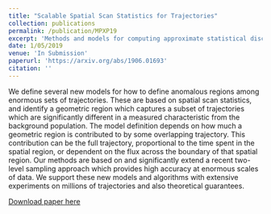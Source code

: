 ```yaml
---
title: "Scalable Spatial Scan Statistics for Trajectories"
collection: publications
permalink: /publication/MPXP19
excerpt: 'Methods and models for computing approximate statistical discrepancy over trajectory sets.'
date: 1/05/2019 
venue: 'In Submission'
paperurl: 'https://arxiv.org/abs/1906.01693'
citation: ''
---
```

We define several new models for how to define anomalous regions among enormous sets of trajectories.  These are based on spatial scan statistics, and identify a geometric region which captures a subset of trajectories which are significantly different in a measured characteristic from the background population.  The model definition depends on how much a geometric region is contributed to by some overlapping trajectory. This contribution can be the full trajectory, proportional to the time spent in the spatial region, or dependent on the flux across the boundary of that spatial region.  Our methods are based on and significantly extend a recent two-level sampling approach which provides high accuracy at enormous scales of data.  We support these new models and algorithms with extensive experiments on millions of trajectories and also theoretical guarantees. 


[Download paper here](https://arxiv.org/abs/1906.01693)

